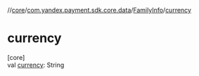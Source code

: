 //[core](../../../index.md)/[com.yandex.payment.sdk.core.data](../index.md)/[FamilyInfo](index.md)/[currency](currency.md)

# currency

[core]\
val [currency](currency.md): String

